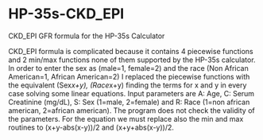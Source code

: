# HP-35s-CKD_EPI
CKD_EPI GFR formula for the HP-35s Calculator

CKD_EPI formula is complicated because it contains 4 piecewise functions and 2 min/max functions none of them supported by the HP-35s calculator. In order to enter the sex as (male=1, female=2) and the race (Non African American=1, African American=2) I replaced the piecewise functions with the equivalent (Sex*x+y), (Race*x+y) finding the terms for x and y in every case solving some linear equations. Input parameters are A: Age, C: Serum Creatinine (mg/dL), S: Sex (1=male, 2=female) and R: Race (1=non african american, 2=african american). The program does not check the validity of the parameters.
For the equation we must replace also the min and max routines to (x+y-abs(x-y))/2 and (x+y+abs(x-y))/2.
